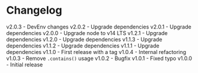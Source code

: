 
# Changelog

v2.0.3 - DevEnv changes
v2.0.2 - Upgrade dependencies
v2.0.1 - Upgrade dependencies
v2.0.0 - Upgrade node to v14 LTS
v1.2.1 - Upgrade dependencies
v1.2.0 - Upgrade dependencies
v1.1.3 - Upgrade dependencies
v1.1.2 - Upgrade dependencies
v1.1.1 - Upgrade dependencies
v1.1.0 - First release with a tag
v1.0.4 - Internal refactoring
v1.0.3 - Remove `.contains()` usage
v1.0.2 - Bugfix
v1.0.1 - Fixed typo
v1.0.0 - Initial release
